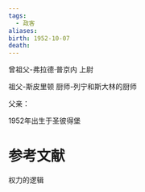```yaml
---
tags:
  - 政客
aliases: 
birth: 1952-10-07
death:
---
```



曾祖父-弗拉德·普京内 上尉

祖父-斯皮里顿 厨师-列宁和斯大林的厨师

父亲：

1952年出生于圣彼得堡



# 参考文献
权力的逻辑